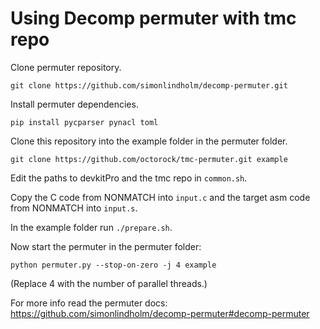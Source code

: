 # Using Decomp permuter with tmc repo

Clone permuter repository.

`git clone https://github.com/simonlindholm/decomp-permuter.git`

Install permuter dependencies.

`pip install pycparser pynacl toml`

Clone this repository into the example folder in the permuter folder.

`git clone https://github.com/octorock/tmc-permuter.git example`

Edit the paths to devkitPro and the tmc repo in `common.sh`.

Copy the C code from NONMATCH into `input.c` and the target asm code from NONMATCH into `input.s`.

In the example folder run `./prepare.sh`.

Now start the permuter in the permuter folder:

`python permuter.py --stop-on-zero -j 4 example`

(Replace 4 with the number of parallel threads.)

For more info read the permuter docs: https://github.com/simonlindholm/decomp-permuter#decomp-permuter